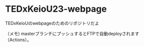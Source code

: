 # TEDxKeioU23-webpage
TEDxKeioUのwebpageのためのリポジトリだよ

（メモ)
masterブランチにプッシュするとFTPで自動deployされます（Actions）。
